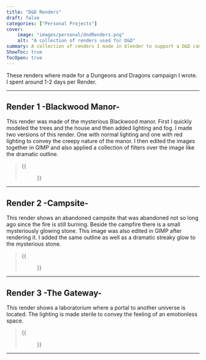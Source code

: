 ```yaml
---
title: "D&D Renders"
draft: false
categories: ["Personal Projects"]
cover:
    image: "images/personal/dndRenders.png"
    alt: "A collection of renders used for D&D"
summary: A collection of renders I made in blender to support a D&D campaign I wrote.
ShowToc: true
TocOpen: true
---
```


These renders where made for a Dungeons and Dragons campaign I wrote. I spent around 1-2 days per Render.

---
## Render 1 -Blackwood Manor-

This render was made of the mysterious Blackwood manor. First I quickly modeled the trees and the house and then added lighting and fog. I made two versions of this render. One with normal lighting and one with red lighting to convey the creepy nature of the manor. I then edited the images together in GIMP and also applied a collection of filters over the image like the dramatic outline.
> {{<figure src="/images/projects/dndrenders/BlackwoodManorFINAL.png" align=left width=750 >}}

---
## Render 2 -Campsite-

This render shows an abandoned campsite that was abandoned not so long ago since the fire is still burning. Beside the campfire there is a small mysteriously glowing stone. This image was also edited in GIMP after rendering it. I added the same outline as well as a dramatic streaky glow to the mysterious stone.
> {{<figure src="/images/projects/dndrenders/CampsiteFINAL.png" align=left width=750 >}}


---
## Render 3 -The Gateway-

This render shows a laboratorium where a portal to another universe is located. The lighting is made sterile to convey the feeling of an emotionless space.
> {{<figure src="/images/projects/dndrenders/PortalInLabFINAL.png" align=left width=750 >}}


---

